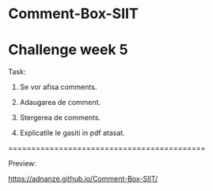 # Comment-Box-SIIT

# Challenge week 5

Task:

1. Se vor afisa comments.

2. Adaugarea de comment.

3. Stergerea de comments.

4. Explicatile le gasiti in pdf atasat.

===========================================

Preview:

https://adnanze.github.io/Comment-Box-SIIT/
